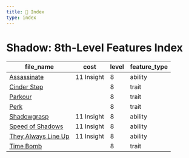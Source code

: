 ```yaml
---
title: 📑 Index
type: index
---
```


# Shadow: 8th-Level Features Index

| file_name                                           | cost       | level | feature_type |
| --------------------------------------------------- | ---------- | ----- | ------------ |
| [Assassinate](../Assassinate)                       | 11 Insight | 8     | ability      |
| [Cinder Step](../Cinder%20Step)                     |            | 8     | trait        |
| [Parkour](../Parkour)                               |            | 8     | trait        |
| [Perk](../Perk)                                     |            | 8     | trait        |
| [Shadowgrasp](../Shadowgrasp)                       | 11 Insight | 8     | ability      |
| [Speed of Shadows](../Speed%20of%20Shadows)         | 11 Insight | 8     | ability      |
| [They Always Line Up](../They%20Always%20Line%20Up) | 11 Insight | 8     | ability      |
| [Time Bomb](../Time%20Bomb)                         |            | 8     | trait        |
